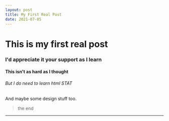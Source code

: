 ```yaml
---
layout: post
title: My First Real Post
date: 2021-07-05
---
```


# This is my first real post
### **I'd appreciate it your support as I learn** 
#### This isn't as hard as I thought
###### But I do need to learn html _STAT_
And maybe some design stuff too.
> the end 
***
